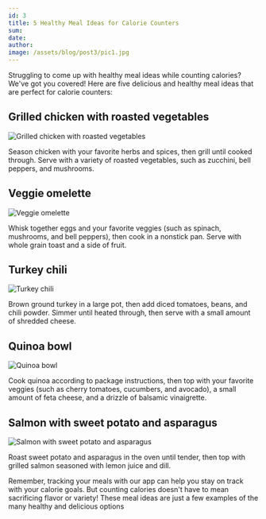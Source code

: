 ```yaml
---
id: 3
title: 5 Healthy Meal Ideas for Calorie Counters
sum:
date:
author:
image: /assets/blog/post3/pic1.jpg
---
```


Struggling to come up with healthy meal ideas while counting calories? We've got you covered! Here are five delicious and healthy meal ideas that are perfect for calorie counters:

## Grilled chicken with roasted vegetables

![Grilled chicken with roasted vegetables](/assets/blog/post3/food1.jpg)

Season chicken with your favorite herbs and spices, then grill until cooked through. Serve with a variety of roasted vegetables, such as zucchini, bell peppers, and mushrooms.

## Veggie omelette

![Veggie omelette](/assets/blog/post3/food2.jpg)

Whisk together eggs and your favorite veggies (such as spinach, mushrooms, and bell peppers), then cook in a nonstick pan. Serve with whole grain toast and a side of fruit.

## Turkey chili

![Turkey chili](/assets/blog/post3/food3.jpg)

Brown ground turkey in a large pot, then add diced tomatoes, beans, and chili powder. Simmer until heated through, then serve with a small amount of shredded cheese.

## Quinoa bowl

![Quinoa bowl](/assets/blog/post3/food4.jpg)

Cook quinoa according to package instructions, then top with your favorite veggies (such as cherry tomatoes, cucumbers, and avocado), a small amount of feta cheese, and a drizzle of balsamic vinaigrette.

## Salmon with sweet potato and asparagus

![Salmon with sweet potato and asparagus](/assets/blog/post3/food5.jpg)

Roast sweet potato and asparagus in the oven until tender, then top with grilled salmon seasoned with lemon juice and dill.

Remember, tracking your meals with our app can help you stay on track with your calorie goals. But counting calories doesn't have to mean sacrificing flavor or variety! These meal ideas are just a few examples of the many healthy and delicious options
